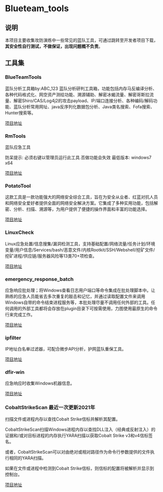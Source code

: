 # Blueteam_tools

## 说明

本项目主要收集攻防演练中一些常见的蓝队工具，可通过跳转至开发者项目下载，**其安全性自行测试，不做保证，出现问题概不负责**。

## 工具集

### BlueTeamTools

蓝队分析工具箱by:ABC_123 蓝队分析研判工具箱，功能包括内存马反编译分析、各种代码格式化、网空资产测绘功能、溯源辅助、解密冰蝎流量、解密哥斯拉流量、解密Shiro/CAS/Log4j2的攻击payload、IP/端口连接分析、各种编码/解码功能、蓝队分析常用网址、java反序列化数据包分析、Java类名搜索、Fofa搜索、Hunter搜索等。

[项目地址](https://github.com/abc123info/BlueTeamTools/)

### RmTools

蓝队应急工具

防呆提示: 必须右键以管理员运行此工具.否做功能会失效
最低版本: windows7 x64

[项目地址](https://github.com/RoomaSec/RmTools)

### PotatoTool

这款工具是一款功能强大的网络安全综合工具，旨在为安全从业者、红蓝对抗人员和网络安全爱好者提供全面的网络安全解决方案。它集成了多种实用功能，包括解密、分析、扫描、溯源等，为用户提供了便捷的操作界面和丰富的功能选择。

[项目地址](https://github.com/HotBoy-java/PotatoTool)

### LinuxCheck

Linux应急处置/信息搜集/漏洞检测工具，支持基础配置/网络流量/任务计划/环境变量/用户信息/Services/bash/恶意文件/内核Rootkit/SSH/Webshell/挖矿文件/挖矿进程/供应链/服务器风险等13类70+项检查。

[项目地址](https://github.com/al0ne/LinuxCheck)


### emergency_response_batch

应急响应批处理；将Windows查看日志用户端口等命令集成在批处理脚本中。让熟练的应急人员能省去多次重复的敲击和记忆，并通过读取配置文件来调用Windows自带的命令结束进程服务等，本批处理尽量不调用任何外部的工具。任何调用的外部工具都将会存放在plugin目录下可按需使用，力图使用最原生的命令行来完成工作。

[项目地址](https://github.com/0xbinibini/emergency_response_batch)

### ipfilter

IP地址白名单过滤器，可配合微步API分析，护网蓝队重保工具。

[项目地址](https://github.com/misaki7in/ipfilter)

### dfir-win

应急响应时收集Windows机器信息。

[项目地址](https://github.com/Alex-null/dfir-win)

### CobaltStrikeScan 最近一次更新2021年

扫描文件或进程内存以查找Cobalt Strike信标并解析其配置。

CobaltStrikeScan扫描Windows进程内存以查找DLL注入（经典或反射注入）的证据和/或对目标进程的内存执行YARA扫描以获取Cobalt Strike v3和v4信标签名。

或者，CobaltStrikeScan可以对由绝对或相对路径作为命令行参数提供的文件执行相同的YARA扫描。

如果在文件或进程中检测到Cobalt Strike信标，则信标的配置将被解析并显示到控制台。

[项目地址](https://github.com/Apr4h/CobaltStrikeScan)
